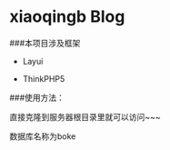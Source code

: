 xiaoqingb Blog
===============

###本项目涉及框架
+ Layui

+ ThinkPHP5

###使用方法：

直接克隆到服务器根目录里就可以访问~~~

数据库名称为boke